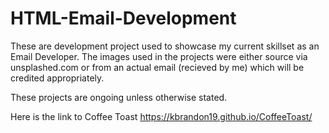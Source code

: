 # HTML-Email-Development

These are development project used to showcase my current skillset as an Email Developer. The images used in the projects were either source via unsplashed.com or from an actual email (recieved by me) which will be credited appropriately. 

These projects are ongoing unless otherwise stated.

Here is the link to Coffee Toast https://kbrandon19.github.io/CoffeeToast/
